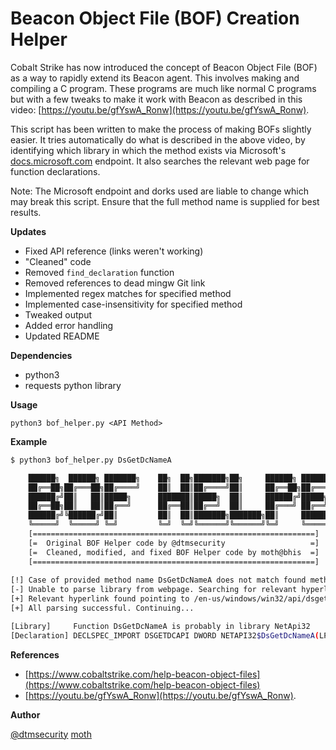 # Beacon Object File (BOF) Creation Helper

Cobalt Strike has now introduced the concept of Beacon Object File (BOF) as a way to rapidly extend its Beacon agent. This involves making and compiling a C program. These programs are much like normal C programs but with a few tweaks to make it work with Beacon as described in this video: [https://youtu.be/gfYswA_Ronw](https://youtu.be/gfYswA_Ronw).

This script has been written to make the process of making BOFs slightly easier. It tries automatically do what is described in the above video, by identifying which library in which the method exists via Microsoft's [docs.microsoft.com](http://docs.microsoft.com) endpoint. It also searches the relevant web page for function declarations.

Note: The Microsoft endpoint and dorks used are liable to change which may break this script. Ensure that the full method name is supplied for best results.

**Updates**
- Fixed API reference (links weren't working)
- "Cleaned" code
- Removed `find_declaration` function
- Removed references to dead mingw Git link
- Implemented regex matches for specified method
- Implemented case-insensitivity for specified method
- Tweaked output
- Added error handling
- Updated README

**Dependencies**

- python3
- requests python library

**Usage**

`python3 bof_helper.py <API Method>`

**Example**

```bash
$ python3 bof_helper.py DsGetDcNameA

    ██████╗  ██████╗ ███████╗    ██╗  ██╗███████╗██╗     ██████╗ ███████╗██████╗ 
    ██╔══██╗██╔═══██╗██╔════╝    ██║  ██║██╔════╝██║     ██╔══██╗██╔════╝██╔══██╗
    ██████╔╝██║   ██║█████╗      ███████║█████╗  ██║     ██████╔╝█████╗  ██████╔╝
    ██╔══██╗██║   ██║██╔══╝      ██╔══██║██╔══╝  ██║     ██╔═══╝ ██╔══╝  ██╔══██╗
    ██████╔╝╚██████╔╝██║         ██║  ██║███████╗███████╗██║     ███████╗██║  ██║
    ╚═════╝  ╚═════╝ ╚═╝         ╚═╝  ╚═╝╚══════╝╚══════╝╚═╝     ╚══════╝╚═╝  ╚═╝
    [===============================================================]
    [=  Original BOF Helper code by @dtmsecurity                   =]
    [=  Cleaned, modified, and fixed BOF Helper code by moth@bhis  =]
    [===============================================================]
    
[!] Case of provided method name DsGetDcNameA does not match found method: DsGetDcNameA. Using found method...
[-] Unable to parse library from webpage. Searching for relevant hyperlink...
[+] Relevant hyperlink found pointing to /en-us/windows/win32/api/dsgetdc/nf-dsgetdc-dsgetdcnamea! Parsing...
[+] All parsing successful. Continuing...

[Library]     Function DsGetDcNameA is probably in library NetApi32
[Declaration] DECLSPEC_IMPORT DSGETDCAPI DWORD NETAPI32$DsGetDcNameA(LPCSTR ComputerName, LPCSTR DomainName, GUID *DomainGuid, LPCSTR SiteName, ULONG Flags, PDOMAIN_CONTROLLER_INFOA *DomainControllerInfo)
```

**References**

- [https://www.cobaltstrike.com/help-beacon-object-files](https://www.cobaltstrike.com/help-beacon-object-files)
- [https://youtu.be/gfYswA_Ronw](https://youtu.be/gfYswA_Ronw).

**Author**

[@dtmsecurity](https://twitter.com/dtmsecurity)
[moth](https://github.com/0x6d6f7468)
